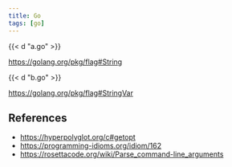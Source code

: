 ```yaml
---
title: Go
tags: [go]
---
```


{{< d "a.go" >}}

<https://golang.org/pkg/flag#String>

{{< d "b.go" >}}

<https://golang.org/pkg/flag#StringVar>

## References

- <https://hyperpolyglot.org/c#getopt>
- <https://programming-idioms.org/idiom/162>
- <https://rosettacode.org/wiki/Parse_command-line_arguments>
